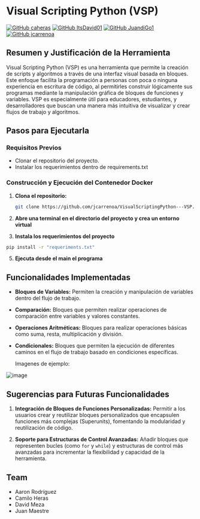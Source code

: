# Visual Scripting Python (VSP)
[![GitHub caheras](https://img.shields.io/badge/by-caheras-blue)](https://github.com/caheras)
[![GitHub ItsDavid01](https://img.shields.io/badge/by-ItsDavid01-green)](https://github.com/ItsDavid01)
[![GitHub JuandiGo1](https://img.shields.io/badge/by-JuandiGo1-red)](https://github.com/JuandiGo1)
[![GitHub jcarrenoa](https://img.shields.io/badge/by-jcarrenoa-purple)](https://github.com/jcarrenoa)

## Resumen y Justificación de la Herramienta

Visual Scripting Python (VSP) es una herramienta que permite la creación de scripts y algoritmos a través de una interfaz visual basada en bloques. Este enfoque facilita la programación a personas con poca o ninguna experiencia en escritura de código, al permitirles construir lógicamente sus programas mediante la manipulación gráfica de bloques de funciones y variables. VSP es especialmente útil para educadores, estudiantes, y desarrolladores que buscan una manera más intuitiva de visualizar y crear flujos de trabajo y algoritmos.

## Pasos para Ejecutarla

### Requisitos Previos

- Clonar el repositorio del proyecto.
- Instalar los requerimientos dentro de requirements.txt

### Construcción y Ejecución del Contenedor Docker

1. **Clona el repositorio:**

    ```bash
    git clone https://github.com/jcarrenoa/VisualScriptingPython---VSP.git
    ```
2. **Abre una terminal en el directorio del proyecto y crea un entorno virtual**
   
3. **Instala los requerimientos del proyecto**
 ```bash
pip install -r "requeriments.txt"
 ```

5. **Ejecuta desde el main el programa**

   
## Funcionalidades Implementadas


- **Bloques de Variables:**
  Permiten la creación y manipulación de variables dentro del flujo de trabajo.

- **Comparación:**
  Bloques que permiten realizar operaciones de comparación entre variables y valores constantes.

- **Operaciones Aritméticas:**
  Bloques para realizar operaciones básicas como suma, resta, multiplicación y división.

- **Condicionales:**
  Bloques que permiten la ejecución de diferentes caminos en el flujo de trabajo basado en condiciones específicas.

  Imagenes de ejemplo: 
  
![image](https://github.com/jcarrenoa/VisualScriptingPython---VSP/assets/98894997/b545e2af-3b72-4032-8f15-f8a99ec3a7ca)

## Sugerencias para Futuras Funcionalidades

1. **Integración de Bloques de Funciones Personalizadas:**
   Permitir a los usuarios crear y reutilizar bloques personalizados que encapsulen funciones más complejas (Superunits), fomentando la modularidad y reutilización de código.

2. **Soporte para Estructuras de Control Avanzadas:**
   Añadir bloques que representen bucles (como `for` y `while`) y estructuras de control más avanzadas para incrementar la flexibilidad y capacidad de la herramienta.

## Team
- Aaron Rodríguez 
- Camilo Heras
- David Meza
- Juan Maestre

